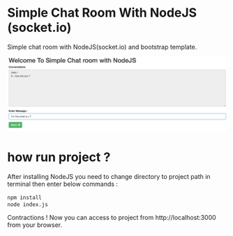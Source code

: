 # Simple Chat Room With NodeJS (socket.io)

Simple chat room with NodeJS(socket.io) and bootstrap template.

![alt text](screenshots/chatroom.png "Simple chat room first page")

<h1>how run project ?</h1>
After installing NodeJS you need to change directory to project path in terminal then enter below commands : 



```nodejs
npm install
node index.js
```

Contractions ! Now you can access to project from http://localhost:3000 from your browser.